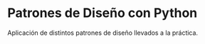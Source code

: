 # Patrones de Diseño con Python

Aplicación de distintos patrones de diseño llevados a la práctica.
